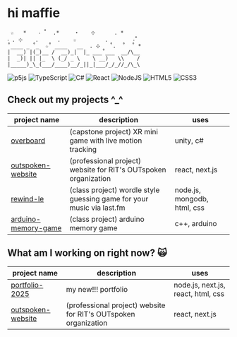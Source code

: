 # hi maffie
```
 ☆   *    ‧ ˚  .*     ⋆    ⊹      . *    
‧ . ⊹    .      .    ☆         .        ‧˚ 
˚____ _ ˚_  ☆˚ ____   __  . ⊹   ˚.  ˚  ˚ *
|  __) |(_)__ /  __)_|  |_ ___˚___  __/\__
|  _)| || |_  \ (_/ _ \    \ __)   \\    /
|_____)_\_(___/____)__/_||_|___/_/_//_/\_\
```
![p5js](https://img.shields.io/badge/p5.js-ED225D?style=for-the-badge&logo=p5.js&logoColor=FFFFFF)
![TypeScript](https://img.shields.io/badge/typescript-%23007ACC.svg?style=for-the-badge&logo=typescript&logoColor=white)
![C#](https://img.shields.io/badge/c%23-%23239120.svg?style=for-the-badge&logo=c-sharp&logoColor=white)
![React](https://img.shields.io/badge/React-20232A?style=for-the-badge&logo=react&logoColor=61DAFB
)
![NodeJS](https://img.shields.io/badge/node.js-6DA55F?style=for-the-badge&logo=node.js&logoColor=white)
![HTML5](https://img.shields.io/badge/html5-%23E34F26.svg?style=for-the-badge&logo=html5&logoColor=white)
![CSS3](https://img.shields.io/badge/css3-%231572B6.svg?style=for-the-badge&logo=css3&logoColor=white)

## Check out my projects ^_^
| project name | description | uses |
|-|-|-|
| [overboard](https://github.com/Overboard-RIT/overboard) | (capstone project) XR mini game with live motion tracking | unity, c# |
| [outspoken-website](https://github.com/OUTspoken-RIT/website) | (professional project) website for RIT's OUTspoken organization | react, next.js |
| [rewind-le](https://github.com/maffiemaffie/rewind-le) | (class project) wordle style guessing game for your music via last.fm | node.js, mongodb, html, css |
| [arduino-memory-game](https://github.com/maffiemaffie/arduino-memory-game) | (class project) arduino memory game | c++, arduino |


## What am I working on right now? 🙀
| project name | description | uses |
|-|-|-|
| [portfolio-2025](https://github.com/maffiemaffie/portfolio-2025) | my new!!! portfolio | node.js, next.js, react, html, css |
| [outspoken-website](https://github.com/OUTspoken-RIT/website) | (professional project) website for RIT's OUTspoken organization | react, next.js |
